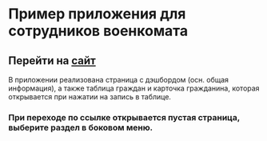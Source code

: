 # Пример приложения для сотрудников военкомата

## Перейти на [сайт](https://che4ve.github.io/tz-irs/)

В приложении реализована страница с дэшбордом (осн. общая информация), а также таблица граждан и карточка гражданина, которая открывается при нажатии на запись в таблице.

### При переходе по ссылке открывается пустая страница, выберите раздел в боковом меню.
